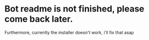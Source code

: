 # Bot readme is not finished, please come back later.

Furthermore, currently the installer doesn't work, i'll fix that asap
